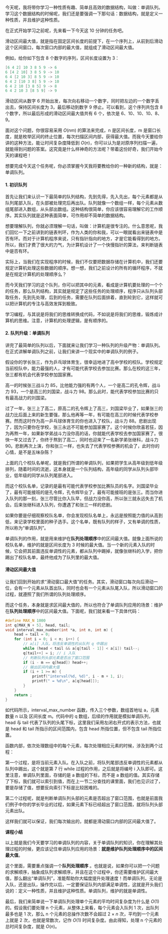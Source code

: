 今天呢，我将带你学习一种性质有趣、简单且高效的数据结构，叫做：单调队列。学习这个数据结构的时候呢，我们还是要强调一下那句话：数据结构，就是定义一种性质，并且维护这种性质。

在正式开始学习之前呢，先来看一下今天这 10 分钟的任务吧。

滑动区间最大值，就是指在固定区间长度的前提下，在一个序列上，从前到后滑动这个区间窗口，每次窗口内部的最大值，就组成了滑动区间最大值。

例如，给你如下包含 8 个数字的序列，区间长度设置为 3：

```c
[6 4 2] 10 3 8 5 9 -> 6
6 [4 2 10] 3 8 5 9 -> 10
6 4 [2 10 3] 8 5 9 -> 10
6 4 2 [10 3 8] 5 9 -> 10
6 4 2 10 [3 8 5] 9 -> 8
6 4 2 10 3 [8 5 9] -> 9
```

滑动区间从数字 6 开始出发，每次向右移动一个数字，同时把左边的一个数字丢出去，保持区间长度为 3，最后移动到数字 9 停止。可以看到，这个序列共包含 8 个数字，所以最后形成的滑动区间最大值共有 6 个，依次是 6、10、10、10、8、9。

面对这个问题，你很容易采用 *O*(*nm*) 的算法来完成，n 是区间长度，m 是窗口长度，就是枚举区间的终止位置，每次扫描区间内部，获得最大值。而我今天要给你讲的这种方法，能让时间复杂度降低到 *O*(*n*)，你可以认为是对原序列扫描一遍，就能得到问题的答案。这究竟是什么样神奇的方法呢？带着这份好奇，我们开始今天的课程吧！

想要完成今天这个任务呢，你必须掌握今天我将要教给你的一种新的结构，就是：单调队列。

#### **1.** 初识队列

首先让我们来认识一下最简单的队列结构，先到先得，先入先出，每个元素都是从队列尾部入队，在头部被处理完后再出队。队列就像一个数组一样，每个元素从数组尾部进入数组，从头部出数组。这种结构很简单，你应该很容易理解它的工作顺序。其实队列就是这种表面简单，可作用却不简单的数据结构。

想要理解队列，你就必须理解一句话，叫做：计算机是很专注的。什么意思呢，我们回忆一下之前讲到的链表判环，作为人类的你和我，可以一眼就看出来链表中是否有环。而对于计算机程序来说，只有指针指向的地方，才是它能看得到的地方。所以，我们才费了很大的力气，为计算机设计了一个快慢指针的算法，来判断链表中是否有环。

实际上，当我们在实现程序的时候，我们不仅要把数据存储在计算机中，我们还要规定计算机处理这些数据的顺序。想一想，我们之前设计的所有的循环程序，不就是在规定计算机的处理顺序么？

而今天我们学习的这个队列，你可以把其中的元素，看成是计算机要处理的一个个的任务，那么队列结构，其实就是规定了这些任务的处理顺序，程序只从队列头部取任务，先到先处理，后到的任务，需要在队列后面排着，直到轮到它，这样就可以把计算机的专注与高效发挥到极致。

学习编程，与其说是将我们的思维转换成代码，不如说是将我们的思维，锻炼成计算机的思维。注意，计算机的处理逻辑，是有顺序的。

#### **2.** 队列升级：单调队列

讲完了最简单的队列以后，下面就来让我们学习一种队列的升级产物：单调队列。在正式讲解单调队列之前，让我们来讲一个现实中的单调队列的例子。

假设你的学长张三，作为乒乓球体育生，很幸运地进了高中学校的校队。学校规定当前校队中，能力最强的人，才有可能代表学校去参加比赛。那么在校的这三年，张三都有机会代表学校参加国家赛。

高一的时候张三战斗力 85，比他能力强的有两个人，一个是高二的孔令辉，战斗力 93，一个是高三的刘国梁，战斗力 98。那么此时，能代表学校参加比赛的只有最高战力的刘国梁。

过了一年，张三上了高二，原高二的孔令辉上了高三，刘国梁毕业了，如果张三的战力比后面上来的新生要强，那么他再等一年，有可能在高三的时候代表学校参赛。然而这时作为高一乒乓球体育生的你也进入了校队，战斗力 88。悲剧出现了，因为只要你在学校，张三永远不可能参加国家赛了。这个时候你欣喜若狂，因为再熬一年，如果新学弟战斗力没你高的话，你就能代表学校去参加国家赛了。很快一年又过去了，你终于熬到了高二，同时也迎来了一名新学弟张继科，战斗力 90。悲剧再次上演，你和张三一样，也失去了代表学校参赛的机会了，此时你的心情，是不是五味杂陈？

上面的几个校队名单呢，就是我们所谓的单调队列，如果把学生从高年级到低年级排列，随着时间的流逝，这本身就是一个队列结构，高年级的同学从队列头部毕业，低年级的同学从队列尾部进入。

而这个校队名单，记录的是最有可能代表学校参加比赛队员的名字。刘国梁毕业了，最有可能接班的是孔令辉，孔令辉毕业了，最有可能接班的是张三。而当你进入队列的那一刻，张三尽管比你入队早，但战力没你高，所以张三就永远失去了机会。后来张继科进入队列，你遭遇了和张三一样的悲剧。

如果你要是仔细观察校队名单，你会发现校队名单上，永远是按照能力值的从高到低，来记录学校里面的种子选手。这个名单，既有队列的样子，又有单调的性质，所以称为“单调队列”。

单调队列的作用，就是用来维护在**队列处理顺序**中的区间最大值。就像上面所说的校队名单，维护的就是区间长度为 3 时候的最大值。当一个新的元素入队的时候，它会把其前面违反单调性的元素，都从队列中踢掉，就像张继科的入学，把你踢出了校队名单，最终他成为了队列里的最大值。

#### 滑动区间最大值

让我们回到开始的求“滑动窗口最大值”的任务。其实，滑动窗口每次向后滑动一位，会有一个元素从队首出队，同时也会有一个元素从队尾入队，所以滑动窗口的过程，就遵照了我们所谓的队列处理顺序。

而这个任务，本身就是求区间最大值的，所以也符合了单调队列应用的场景：维护在**队列处理顺序**中的区间最大值。下面呢，我们就来看一下具体代码：

```c
#define MAX_N 1000
int q[MAX_N + 5], head, tail;
void interval_max_number(int *a, int n, int m) {
    head = tail = 0;
    for (int i = 0; i < n; i++) {
        // a[i] 入队，将违反单调性的从队列 q 中踢出
        while (head < tail && a[q[tail - 1]] < a[i]) tail--;
        q[tail++] = i; // i 入队
        // 判断队列头部元素是否出了窗口范围
        if (i - m == q[head]) head++;
        // 输出区间内最大值
        if (i + 1 >= m) {
            printf("interval(%d, %d)", i - m + 1, i);
            printf(" = %d\n", a[q[head]]);
        }
    }
    return ;
}
```

如代码所示，interval_max_number 函数，传入三个参数，数组首地址 a，元素数量 n 以及 区间长度 m。代码中的 q 数组，后续的作用就是模拟单调队列，head 与 tail 代表了队列的头尾下标，这里我们采用左闭右开式的表示方法，也就是 head 和 tail 所指示的区间范围内，包含 head 所指位置，但不包含 tail 所指位置。

函数内部，依次处理数组中的每个元素，每次处理相应元素的时候，涉及到两个过程：

第一个过程，是将当前元素入队。在入队之前，将队列尾部违反单调性的元素都从队列中踢出，这个就是第 7 行 while 过程的作用，之后就是将编号 i 入队即可。这里注意，单调队列里面，存储的是 a 数组的下标，而不是 a 数组的值。其实存储了下标，我们就可以索引到值，而在上一节二分查找的课里面，我们也见识过了，要是存储了值，想要反向索引下标是比较困难的。

第二个过程呢，就是判断单调队列头部的元素是否超出了窗口范围，也就是前面我们例子中你的学长毕业的过程，如果元素下标已经超出了窗口范围，就将队列头部元素出队。

这样我们就可以保证，我们每次输出的，就都是滑动窗口内部的区间最大值了。

**课程小结**

以上就是我们今天要学习的单调队列的内容，关于单调队列的知识，你在理解其处理过程的时候，更应该记住单调队列应用的场景：**就是维护队列处理顺序中的区间最大值**。

这个里面，需要重点强调一个**队列处理顺序** 。也就是说，如果你可以把一个问题的求解顺序，抽象成队列求解顺序，并且在这个过程中，你还需要维护区间最大值，那么翻出“单调队列”，准能帮助你大幅度提升处理速度！而单调队列，无论是入队，还是出队，操作完以后，一定要保证队列内部满足单调性，这就是开头我们说的：定义一种性质，并且维护这种性质。单调队列，维护的就是单调性。

最后，我们来简单说一下单调队列处理单个元素的平均时间复杂度为什么是 *O*(1) 的。假设我们要处理 n 个元素，从整体上来看，每个元素会入队列 1 次，出队列最多也是 1 次，那么 n 个元素的总操作次数不会超过 2 × *n* 次，平均到一个元素上就是 2 次，也就是常数次，记作 *O*(1) 时间复杂度。由此得知，处理 n 个元素的总时间复杂度，就是 *O*(*n*)。

